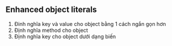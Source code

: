 ## Enhanced object literals

1. Đinh nghĩa key và value cho object bằng 1 cách ngắn gọn hơn
2. Định nghĩa method cho object
3. Định nghĩa key cho object dưới dạng biến
